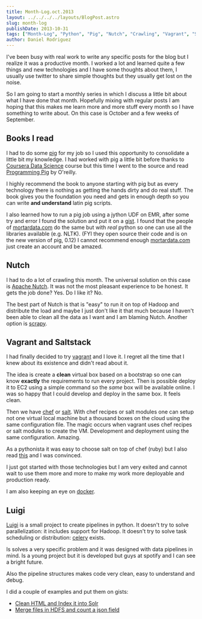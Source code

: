 ```yaml
---
title: Month-Log.oct.2013
layout: ../../../../layouts/BlogPost.astro
slug: month-log
publishDate: 2013-10-31
tags: ["Month-Log", "Python", "Pig", "Nutch", "Crawling", "Vagrant", "Salt", "Luigi"]
author: Daniel Rodriguez
---
```


I've been busy with real work to write any specific posts for the blog but I realize it was
a productive month. I worked a lot and learned quite a few things and  new technologies and
I have some thoughts about them, I usually use twitter to share simple thoughts but they usually get
lost on the noise.

So I am going to start a monthly series in which I discuss a little bit about what I have done that month.
Hopefully mixing with regular posts I am hoping that this makes me learn more and more stuff every month so I have something to write about. On this case is October and a few weeks of September.

## Books I read

I had to do some [pig](http://pig.apache.org/) for my job so I used this opportunity to
consolidate a little bit my knowledge.
I had worked with pig a little bit before thanks to [Coursera Data Science](https://class.coursera.org/datasci-001/class) course but this time I went
to the source and read [Programming Pig](http://shop.oreilly.com/product/0636920018087.do) by O'reilly.

I highly recommend the book to anyone starting with pig but as every technology there is
nothing as getting the hands dirty and do real stuff. The book gives you the foundation you need
and gets in enough depth so you can write **and understand** latin pig scripts.

I also learned how to run a pig job using a jython UDF on EMR, after some try and error I found the solution
and put it on a [gist](https://gist.github.com/danielfrg/7220473).
I found that the people of [mortardata.com](http://www.mortardata.com/) do the same but with *real*
python so one can use all the libraries available (e.g. NLTK).
(FYI they open source their code and is on the new version of pig, 0.12)
I cannot recommend enough [mortardata.com](http://www.mortardata.com/) just create an account and be amazed.

## Nutch

I had to do a lot of crawling this month. The universal solution on this case is
[Apache Nutch](http://nutch.apache.org/).
It was not the most pleasant experience to be honest. It gets the job done? Yes. Do I like it? No.

The best part of Nutch is that is "easy" to run it on top of Hadoop and distribute the load
and maybe I just don't like it that much because I haven't been able to clean all the data as I want
and I am blaming Nutch. Another option is [scrapy](http://scrapy.org/).

## Vagrant and Saltstack

I had finally decided to try [vagrant](http://www.vagrantup.com/) and I love it. I regret all the time
that I knew about its existence and didn't read about it.

The idea is create a **clean** virtual box based on a bootstrap so one can know **exactly** the
requirements to run every project. Then is possible deploy it to EC2 using a
simple command so the *same* box will be available online. I was so happy that I could develop
and deploy in the same box. It feels clean.

Then we have [chef](http://docs.opscode.com/) or [salt](http://www.saltstack.com/).
With chef recipes or salt modules one can setup not one virtual local machine but a thousand boxes
on the cloud using the same configuration file.
The magic occurs when vagrant uses chef recipes or salt modules to create the VM. Development
and deployment using the same configuration. Amazing.

As a pythonista it was easy to choose salt on top of chef (ruby) but I also read [this](http://www.linuxjournal.com/content/getting-started-salt-stack-other-configuration-management-system-built-python)
and I was convinced.

I just got started with those technologies but I am very exited and cannot wait to use them more and more
to make my work more deployable and production ready.

I am also keeping an eye on [docker](https://www.docker.io/).

## Luigi

[Luigi](https://github.com/spotify/luigi?source=c) is a small project to create pipelines in python.
It doesn't try to solve parallelization: it includes support for Hadoop. It doesn't try to solve
task scheduling or distribution: [celery](http://www.celeryproject.org/) exists.

Is solves a very specific problem and it was designed with data pipelines in mind. Is a young
project but it is developed but guys at spotify and I can see a bright future.

Also the pipeline structures makes code very clean, easy to understand and debug.

I did a couple of examples and put them on gists:

- [Clean HTML and Index it into Solr](https://gist.github.com/danielfrg/7091876)
- [Merge files in HDFS and count a json field](https://gist.github.com/danielfrg/7091940)
